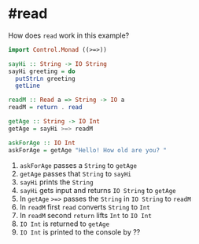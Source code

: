 # #read

How does `read` work in this example?

```haskell
import Control.Monad ((>=>))

sayHi :: String -> IO String
sayHi greeting = do
  putStrLn greeting
  getLine

readM :: Read a => String -> IO a
readM = return . read

getAge :: String -> IO Int
getAge = sayHi >=> readM

askForAge :: IO Int
askForAge = getAge "Hello! How old are you? "
```

1. `askForAge` passes a `String` to `getAge`
2. `getAge` passes that `String` to `sayHi`
3. `sayHi` prints the `String`
4. `sayHi` gets input and returns `IO String` to `getAge`
5. In `getAge` `>=>` passes the `String` in `IO String` to `readM`
6. In `readM` first `read` converts `String` to `Int`
7. In `readM` second `return` lifts `Int` to `IO Int`
8. `IO Int` is returned to `getAge`
9. `IO Int` is printed to the console by ??